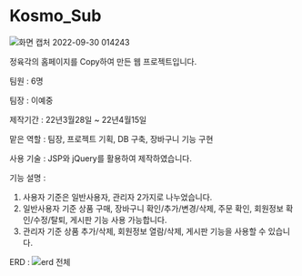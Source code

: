 # Kosmo_Sub
![화면 캡처 2022-09-30 014243](https://user-images.githubusercontent.com/106857917/193089886-e244388c-df38-48a3-bf24-148467487e9d.png)

정육각의 홈페이지를 Copy하여 만든 웹 프로젝트입니다.

팀원 : 6명

팀장 : 이예중

제작기간 : 22년3월28일 ~ 22년4월15일

맡은 역할 : 팀장, 프로젝트 기획, DB 구축, 장바구니 기능 구현

사용 기술 : JSP와 jQuery를 활용하여 제작하였습니다.

기능 설명 : 
1. 사용자 기준은 일반사용자, 관리자 2가지로 나누었습니다.
2. 일반사용자 기준 상품 구매, 장바구니 확인/추가/변경/삭제, 주문 확인, 회원정보 확인/수정/탈퇴, 게시판 기능 사용 가능합니다.
3. 관리자 기준 상품 추가/삭제, 회원정보 열람/삭제, 게시판 기능을 사용할 수 있습니다.

ERD : ![erd 전체](https://user-images.githubusercontent.com/106857917/193091405-0f9cbe3b-620b-4e49-8d06-a1cab523ab51.PNG)
